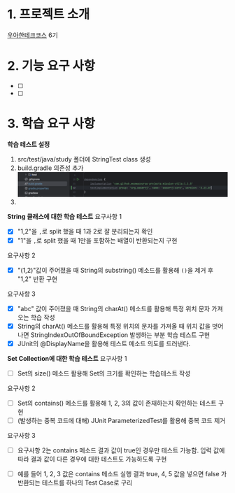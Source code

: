# 1. 프로젝트 소개
[우아한테크코스](https://www.woowacourse.io/) 6기 

# 2. 기능 요구 사항
- [ ] 
- [ ] 


# 3. 학습 요구 사항 
**학습 테스트 설정**
1. src/test/java/study 폴더에 StringTest class 생성
2. build.gradle 의존성 추가
![img.png](img.png)
3. 

**String 클래스에 대한 학습 테스트**
요구사항 1
- [X] "1,2"을 `,`로 split 했을 때 1과 2로 잘 분리되는지 확인
- [X] "1"을 `,`로 split 했을 때 1만을 포함하는 배열이 반환되는지 구현

요구사항 2
- [X] "(1,2)"값이 주어졌을 때 String의 substring() 메소드를 활용해 `()`을 제거 후 "1,2" 반환 구현

요구사항 3
- [X] "abc" 값이 주어졌을 때 String의 charAt() 메소드를 활용해 특정 위치 문자 가져오는 학습 작성
- [X] String의 charAt() 메소드를 활용해 특정 위치의 문자를 가져올 때 위치 값을 벗어나면 StringIndexOutOfBoundException 발생하는 부분 학습 테스트 구현
- [X] JUnit의 @DisplayName을 활용해 테스트 메소드 의도를 드러낸다.

**Set Collection에 대한 학습 테스트**
요구사항 1
- [ ] Set의 size() 메소드 활용해 Set의 크기를 확인하는 학습테스트 작성

요구사항 2
- [ ] Set의 contains() 메소드를 활용해 1, 2, 3의 값이 존재하는지 확인하는 테스트 구현
- [ ] (발생하는 중복 코드에 대해) JUnit ParameterizedTest를 활용해 중복 코드 제거

요구사항 3
- [ ] 요구사항 2는 contains 메소드 결과 값이 true인 경우만 테스트 가능함. 입력 값에 따라 결과 값이 다른 경우에 대한 테스트도 가능하도록 구현
- [ ] 예를 들어 1, 2, 3 값은 contains 메소드 실행 결과 true, 4, 5 값을 넣으면 false 가 반환되는 테스트를 하나의 Test Case로 구리

